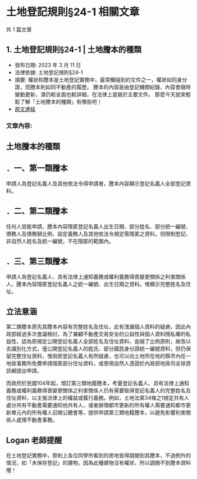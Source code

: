 # 土地登記規則§24-1 相關文章

共 1 篇文章

## 1. 土地登記規則§24-1 | 土地謄本的種類

- 發布日期: 2023 年 3 月 11 日
- 法律依據: 土地登記規則§24-1
- 摘要: 權狀和謄本是土地登記實務中，最常觸碰到的文件之一，權狀如同身分證，而謄本則如同不動產的履歷。
謄本的內容是由登記機關紀錄，內容會隨時變動更新，潰仍較全面也較詳細，在法律上是屬於主要文件。
那麼今天就來輕鬆了解「土地謄本的種類」有哪些吧！
- [原文連結](https://www.jasper-realestate.com/%e5%9c%9f%e5%9c%b0%e7%99%bb%e8%a8%98%e8%a6%8f%e5%89%8724-1-%e5%9c%9f%e5%9c%b0%e8%ac%84%e6%9c%ac%e7%9a%84%e7%a8%ae%e9%a1%9e/)

### 文章內容:

## 土地謄本的種類

## ．一、第一類謄本

申請人為登記名義人及其他依法令得申請者，謄本內容顯示登記名義人全部登記資料。

## ．二、第二類謄本

任何人皆能申請，謄本內容隱匿登記名義人出生日期、部分姓名、部分統一編號、債務人及債務額比例、設定義務人及其他依法令規定需隱匿之資料。但限制登記、非自然人姓名及統一編號，不在隱匿的範圍內。

## ．三、第三類謄本

申請人為登記名義人、具有法律上通知義務或權利義務得喪變更關係之利害關係人，謄本內容隱匿登記名義人之統一編號、出生日期之資料。惟顯示完整姓名及住址。

## 立法意涵

第二類謄本原先其謄本內容有完整姓名及住址，此有洩漏個人資料的疑慮。因此內政部經過多次會議檢討，為了兼顧不動產交易安全的公益性與個人資料隱私權的私益性，認為原規定公開登記名義人全部姓名及住址資料，逾越了比例原則，故改以去識別化方式，僅公開登記名義人的姓氏、部分國民身分證統一編號資料，但仍保留完整住址資料，惟倘若登記名義人有所疑慮，也可以向土地所在地的縣市內任一地政事務所免費申請隱匿部分住址資料，或使用自然人憑證於內政部地政司全球資訊網提出申請。

而政府於民國104年起，增訂第三類地籍謄本，考量登記名義人、具有法律上通知義務或權利義務得喪變更關係之利害關係人仍有需要取得登記名義人的完整姓名及住址資料，以主張法律上的權益或履行義務。例如，土地法第34條之1規定共有人處分共有不動產需要通知他共有人，或者辦理都市更新的所有權人需要通知都市更新單元內的所有權人召開公聽會等，提供申請第三類地籍謄本，以避免影響利害關係人處理不動產事務。

## Logan 老師提醒

在土地登記實務中，原則上各位同學所看到的房地皆得調閱到其謄本，不過例外的情況，如「未保存登記」的建物，因為此種建物沒有權狀，所以調閱不到謄本資料喔！